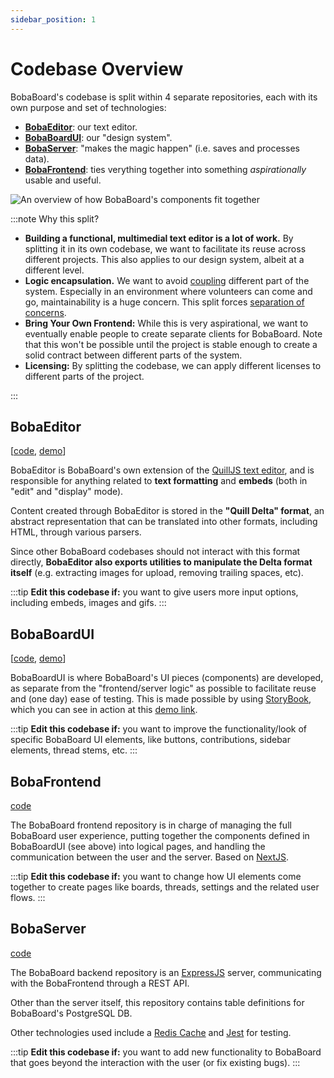 ```yaml
---
sidebar_position: 1
---
```


# Codebase Overview

BobaBoard's codebase is split within 4 separate repositories, each with its own purpose and set of technologies:

- [**BobaEditor**](#bobaeditor): our text editor.
- [**BobaBoardUI**](#bobaboardui): our "design system".
- [**BobaServer**](#bobaserver): "makes the magic happen" (i.e. saves and processes data).
- [**BobaFrontend**](#bobafrontend): ties verything together into something _aspirationally_ usable and useful.

![An overview of how BobaBoard's components fit together](/img/documentation/codebase-overview.png)

:::note Why this split?

- **Building a functional, multimedial text editor is a lot of work.** By splitting it in its own codebase, we want to facilitate its reuse across different projects. This also applies to our design system, albeit at a different level.
- **Logic encapsulation.** We want to avoid [coupling](<https://en.wikipedia.org/wiki/Coupling_(computer_programming)>) different part of the system. Especially in an environment where volunteers can come and go, maintainability is a huge concern. This split forces [separation of concerns](https://en.wikipedia.org/wiki/Separation_of_concerns).
- **Bring Your Own Frontend:** While this is very aspirational, we want to eventually enable people to create separate clients for BobaBoard. Note that this won't be possible until the project is stable enough to create a solid contract between different parts of the system.
- **Licensing:** By splitting the codebase, we can apply different licenses to different parts of the project.

:::

## BobaEditor

\[[code](https://github.com/essential-randomness/boba-editor), [demo](https://bobaeditor.netlify.app/?path=/story/editor-preview--simple-editor)]

BobaEditor is BobaBoard's own extension of the [QuillJS text editor](https://quilljs.com/), and is responsible for anything related to **text formatting** and **embeds** (both in "edit" and "display" mode).

Content created through BobaEditor is stored in the **"Quill Delta" format**, an abstract representation that can be translated into other formats, including HTML, through various parsers.

Since other BobaBoard codebases should not interact with this format directly, **BobaEditor also exports utilities to manipulate the Delta format itself** (e.g. extracting images for upload, removing trailing spaces, etc).

:::tip
**Edit this codebase if:** you want to give users more input options, including embeds, images and gifs.
:::

## BobaBoardUI

\[[code](https://github.com/essential-randomness/bobaboard-ui), [demo](https://bobaboard-ui.netlify.app/)]

BobaBoardUI is where BobaBoard's UI pieces (components) are developed, as separate from the "frontend/server logic" as possible to facilitate reuse and (one day) ease of testing. This is made possible by using [StoryBook](https://storybook.js.org/), which you can see in action at this [demo link](https://bobaboard-ui.netlify.app/).

:::tip
**Edit this codebase if:** you want to improve the functionality/look of specific BobaBoard UI elements, like buttons, contributions, sidebar elements, thread stems, etc.
:::

## BobaFrontend

[code](https://github.com/essential-randomness/boba-frontend)

The BobaBoard frontend repository is in charge of managing the full BobaBoard user experience, putting together the components defined in BobaBoardUI (see above) into logical pages, and handling the communication between the user and the server. Based on [NextJS](https://nextjs.org/).

:::tip
**Edit this codebase if:** you want to change how UI elements come together to create pages like boards, threads, settings and the related user flows.
:::

## BobaServer

[code](https://github.com/essential-randomness/bobaserver)

The BobaBoard backend repository is an [ExpressJS](https://expressjs.com/) server, communicating with the BobaFrontend through a REST API.

Other than the server itself, this repository contains table definitions for BobaBoard's PostgreSQL DB.

Other technologies used include a [Redis Cache](https://redis.io/) and [Jest](https://jestjs.io/) for testing.

:::tip
**Edit this codebase if:** you want to add new functionality to BobaBoard that goes beyond the interaction with the user (or fix existing bugs).
:::
